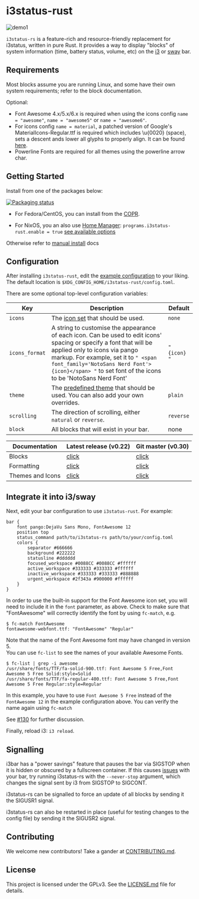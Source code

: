 # i3status-rust

![demo1](https://raw.githubusercontent.com/greshake/i3status-rust/master/img/example_bar.png)

`i3status-rs` is a feature-rich and resource-friendly replacement for i3status, written in pure Rust. It provides a way to display "blocks" of system information (time, battery status, volume, etc) on the [i3](https://i3wm.org/) or [sway](http://swaywm.org/) bar.

## Requirements

Most blocks assume you are running Linux, and some have their own system requirements; refer to the block documentation.

Optional:

* Font Awesome 4.x/5.x/6.x is required when using the icons config `name = "awesome"`, `name = "awesome5"` or `name = "awesome6"`.
* For icons config `name = material`, a patched version of Google's MaterialIcons-Regular.ttf is required which includes \u{0020} (space), sets a descent ands lower all glyphs to properly align. It can be found [here](https://gist.github.com/draoncc/3c20d8d4262892ccd2e227eefeafa8ef/raw/3e6e12c213fba1ec28aaa26430c3606874754c30/MaterialIcons-Regular-for-inline.ttf).
* Powerline Fonts are required for all themes using the powerline arrow char.

## Getting Started

Install from one of the packages below:

[![Packaging status](https://repology.org/badge/vertical-allrepos/i3status-rust.svg)](https://repology.org/project/i3status-rust/versions)

* For Fedora/CentOS, you can install from the [COPR](https://copr.fedorainfracloud.org/coprs/atim/i3status-rust/).

* For NixOS, you an also use [Home Manager](https://github.com/nix-community/home-manager): `programs.i3status-rust.enable = true` [see available options](https://nix-community.github.io/home-manager/options.html#opt-programs.i3status-rust.enable)

Otherwise refer to [manual install](https://github.com/greshake/i3status-rust/blob/master/doc/dev.md) docs

## Configuration

After installing `i3status-rust`, edit the [example configuration](https://raw.githubusercontent.com/greshake/i3status-rust/master/examples/config.toml) to your liking.
The default location is `$XDG_CONFIG_HOME/i3status-rust/config.toml`.

There are some optional top-level configuration variables:

Key | Description | Default
----|-------------|----------
`icons` | The [icon set](https://github.com/greshake/i3status-rust/blob/master/doc/themes.md#available-icon-sets) that should be used. | `none`
`icons_format` | A string to customise the appearance of each icon. Can be used to edit icons' spacing or specify a font that will be applied only to icons via pango markup. For example, set it to `" <span font_family='NotoSans Nerd Font'>{icon}</span> "` to set font of the icons to be 'NotoSans Nerd Font' | `" {icon} "`
`theme` | The [predefined theme](https://github.com/greshake/i3status-rust/blob/master/doc/themes.md#available-themes) that should be used. You can also add your own overrides. | `plain`
`scrolling` | The direction of scrolling, either `natural` or `reverse`. | `reverse`
`block` | All blocks that will exist in your bar. | none

Documentation | Latest release (v0.22) | Git master (v0.30)
--------------|------------------------|--------------------
Blocks        | [click](https://github.com/greshake/i3status-rust/blob/v0.22.0/doc/blocks.md) | [click](https://greshake.github.io/i3status-rust/i3status_rs/blocks/index.html)
Formatting    | [click](https://github.com/greshake/i3status-rust/blob/v0.22.0/doc/blocks.md#formatting) | [click](https://greshake.github.io/i3status-rust/i3status_rs/formatting/index.html)
Themes and Icons | [click](https://github.com/greshake/i3status-rust/blob/v0.22.0/doc/themes.md) | [click](https://github.com/greshake/i3status-rust/blob/master/doc/themes.md)

## Integrate it into i3/sway

Next, edit your bar configuration to use `i3status-rust`. For example:

```text
bar {
    font pango:DejaVu Sans Mono, FontAwesome 12
    position top
    status_command path/to/i3status-rs path/to/your/config.toml
    colors {
        separator #666666
        background #222222
        statusline #dddddd
        focused_workspace #0088CC #0088CC #ffffff
        active_workspace #333333 #333333 #ffffff
        inactive_workspace #333333 #333333 #888888
        urgent_workspace #2f343a #900000 #ffffff
    }
}
```

In order to use the built-in support for the Font Awesome icon set, you will need to include it in the `font` parameter, as above. Check to make sure that "FontAwesome" will correctly identify the font by using `fc-match`, e.g.

```shell
$ fc-match FontAwesome
fontawesome-webfont.ttf: "FontAwesome" "Regular"
```

Note that the name of the Font Awesome font may have changed in version 5.  
You can use `fc-list` to see the names of your available Awesome Fonts.

```shell
$ fc-list | grep -i awesome
/usr/share/fonts/TTF/fa-solid-900.ttf: Font Awesome 5 Free,Font Awesome 5 Free Solid:style=Solid
/usr/share/fonts/TTF/fa-regular-400.ttf: Font Awesome 5 Free,Font Awesome 5 Free Regular:style=Regular
```

In this example, you have to use `Font Awesome 5 Free` instead of the `FontAwesome 12` in the example configuration above.
You can verify the name again using `fc-match`

See [#130](https://github.com/greshake/i3status-rust/issues/130) for further discussion.

Finally, reload i3: `i3 reload`.

## Signalling

i3bar has a "power savings" feature that pauses the bar via SIGSTOP when it is hidden or obscured by a fullscreen container. If this causes [issues](https://github.com/i3/i3/issues/4110) with your bar, try running i3status-rs with the `--never-stop` argument, which changes the signal sent by i3 from SIGSTOP to SIGCONT.

i3status-rs can be signalled to force an update of all blocks by sending it the SIGUSR1 signal.

i3status-rs can also be restarted in place (useful for testing changes to the config file) by sending it the SIGUSR2 signal.

## Contributing

We welcome new contributors! Take a gander at [CONTRIBUTING.md](CONTRIBUTING.md).

## License

This project is licensed under the GPLv3. See the [LICENSE.md](LICENSE.md) file for details.
